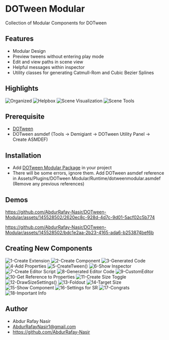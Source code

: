 # DOTween Modular 
Collection of Modular Components for DOTween

## Features
- Modular Design
- Preview tweens without entering play mode
- Edit and view paths in scene view
- Helpful messages within inspector
- Utility classes for generating Catmull-Rom and Cubic Bezier Splines

## Highlights
![Organized](https://github.com/AbdurRafay-Nasir/DOTween-Modular-Development/assets/145528502/0ff529a1-73a8-4755-bddc-a451ce33c5ba)
![Helpbox](https://github.com/AbdurRafay-Nasir/DOTween-Modular/assets/145528502/2f310579-143c-48ea-b323-c11eea00b4b6)
![Scene Visualization](https://github.com/AbdurRafay-Nasir/DOTween-Modular-Development/assets/145528502/2a99a4fb-54b6-4d61-a58e-23b9ea3b16e5)
![Scene Tools](https://github.com/AbdurRafay-Nasir/DOTween-Modular/assets/145528502/0fac027f-e441-4432-9074-b342aac678de)

## Prerequisite
- [DOTween](https://assetstore.unity.com/packages/tools/animation/dotween-hotween-v2-27676)
- DOTween asmdef (Tools -> Demigiant -> DOTween Utility Panel -> Create ASMDEF)

## Installation
- Add [DOTween Modular Package](https://github.com/AbdurRafay-Nasir/DOTween-Modular/blob/main/dotweenmodular.unitypackage) in your project
- There will be some errors, ignore them. Add DOTween asmdef reference in Assets/Plugins/DOTween Modular/Runtime/dotweenmodular.asmdef (Remove any previous references) 

## Demos
https://github.com/AbdurRafay-Nasir/DOTween-Modular/assets/145528502/2620ec8c-928d-4d7c-9d01-5acf02c5b774

https://github.com/AbdurRafay-Nasir/DOTween-Modular/assets/145528502/bdc1e2aa-2b23-4165-ada6-b253874bef6b

## Creating New Components
![1-Create Extension](https://github.com/AbdurRafay-Nasir/DOTween-Modular/assets/145528502/6a129763-4a27-4ece-a385-bc021e6b4e1b)
![2-Create Component](https://github.com/AbdurRafay-Nasir/DOTween-Modular/assets/145528502/64b092ab-4ed5-4db3-8373-efa35be622e3)
![3-Generated Code](https://github.com/AbdurRafay-Nasir/DOTween-Modular/assets/145528502/d2c41bc4-6fc9-4ddc-97d7-e63a002b52bf)
![4-Add Properties](https://github.com/AbdurRafay-Nasir/DOTween-Modular/assets/145528502/df343cd7-dab1-4f50-9084-60244432d973)
![5-CreateTween()](https://github.com/AbdurRafay-Nasir/DOTween-Modular/assets/145528502/b3d294ef-631b-4e73-9541-2009539b2a47)
![6-Show Inspector](https://github.com/AbdurRafay-Nasir/DOTween-Modular/assets/145528502/49ecbd6b-6b3f-4acf-a2bd-2c3ccf01d99b)
![7-Create Editor Script](https://github.com/AbdurRafay-Nasir/DOTween-Modular/assets/145528502/8abbfd55-eebd-4a46-936e-908db0334655)
![8-Generated Editor Code](https://github.com/AbdurRafay-Nasir/DOTween-Modular/assets/145528502/4c950f58-ad3c-426d-bedd-7e15bb21241d)
![9-CustomEditor](https://github.com/AbdurRafay-Nasir/DOTween-Modular/assets/145528502/0be00dc9-78e1-49d6-87f2-ac6e874051ab)
![10-Get Reference to Properties](https://github.com/AbdurRafay-Nasir/DOTween-Modular/assets/145528502/5c2e3085-7eed-41e6-a780-dd4da1becbc3)
![11-Create Size Toggle](https://github.com/AbdurRafay-Nasir/DOTween-Modular/assets/145528502/a8b5cb50-5f74-408b-9943-d599144acd5f)
![12-DrawSizeSettings()](https://github.com/AbdurRafay-Nasir/DOTween-Modular/assets/145528502/67b98034-8261-406f-8be5-3939cc46cc7f)
![13-Foldout](https://github.com/AbdurRafay-Nasir/DOTween-Modular/assets/145528502/6d5d1b33-de93-4c50-ba26-5717c9c4903e)
![14-Target Size](https://github.com/AbdurRafay-Nasir/DOTween-Modular/assets/145528502/f643261b-b6ef-4dd4-b7b7-acf52138dd8f)
![15-Show Component](https://github.com/AbdurRafay-Nasir/DOTween-Modular/assets/145528502/3bf8d358-d5f4-4deb-9e1e-0890b9f142a3)
![16-Settings for SR](https://github.com/AbdurRafay-Nasir/DOTween-Modular/assets/145528502/33bae45f-d1e4-45d5-8377-e635e3b63b45)
![17-Congrats](https://github.com/AbdurRafay-Nasir/DOTween-Modular/assets/145528502/19df1a0f-dab5-4fbe-a1a0-8b80c1614df3)
![18-Important Info](https://github.com/AbdurRafay-Nasir/DOTween-Modular/assets/145528502/f9d2d736-1670-4f24-ab69-69cbdd3fcd8c)

## Author
- Abdur Rafay Nasir
- AbdurRafayNasir1@gmail.com
- https://github.com/AbdurRafay-Nasir
